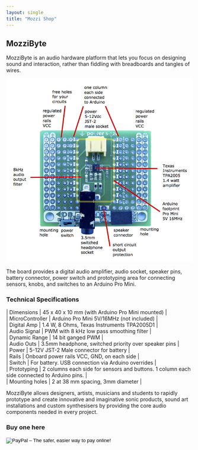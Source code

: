 ```yaml
---
layout: single
title: "Mozzi Shop"
---
```


## MozziByte

MozziByte is an audio hardware platform that lets you focus on designing sound and interaction, rather than fiddling with breadboards and tangles of wires.

![Parts](images/MozziByteLabelled.jpg)

The board provides a digital audio amplifier, audio socket, speaker pins, battery connector, power switch and prototyping area for connecting sensors, knobs, and switches to an Arduino Pro Mini.


### Technical Specifications

| Dimensions      | 45 x 40 x 10 mm (with Arduino Pro Mini mounted) |    
| MicroController | Arduino Pro Mini 5V/16MHz (not included) |  
| Digital Amp     | 1.4 W, 8 Ohms, Texas Instruments TPA2005D1 |   
| Audio Signal    | PWM with 8 kHz low pass smoothing filter |  
| Dynamic Range   | 14 bit ganged PWM |  
| Audio Outs      | 3.5mm headphone, switched priority over speaker pins |  
| Power           | 5-12V JST-2 Male connector for battery |   
| Rails           | Onboard power rails VCC, GND, on each side |   
| Switch          | For battery. USB connection via Arduino overrides |   
| Prototyping     | 2 columns each side for sensors and buttons. 1 column each side connected to Arduino pins. |  
| Mounting holes  | 2 at 38 mm spacing, 3mm diameter |

MozziByte allows designers, artists, musicians and students to rapidly prototype and create innovative and imaginative sonic products, sound art installations and custom synthesisers by providing the core audio components needed in every project.


### Buy one here


<form action="https://www.paypal.com/cgi-bin/webscr" method="post" target="_top">
<input type="hidden" name="cmd" value="_s-xclick">
<input type="hidden" name="hosted_button_id" value="C7JYZS89ACGEL">
<input type="image" src="https://www.paypalobjects.com/en_AU/i/btn/btn_buynowCC_LG.gif" border="0" name="submit" alt="PayPal – The safer, easier way to pay online!">
<img alt="" border="0" src="https://www.paypalobjects.com/en_AU/i/scr/pixel.gif" width="1" height="1">
</form>
